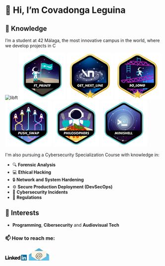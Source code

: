 # 👋 Hi, I’m Covadonga Leguina

## 🚀 Knowledge
I’m a student at 42 Málaga, the most innovative campus in the world, where we develop projects in C
  
  
  ![libft](https://github.com/Covs77/Libft/blob/main)
  ![ft_printfe](https://github.com/Covs77/Covs77/blob/main/fotos_Github/ft_printfe.png)
  ![get_next_line](https://github.com/Covs77/Covs77/blob/main/fotos_Github/get_next_linem.png)
  ![so_long](https://github.com/Covs77/Covs77/blob/main/fotos_Github/so_longm.png)
  ![push_swap](https://github.com/Covs77/Covs77/blob/main/fotos_Github/push_swape.png)
  ![philosophers](https://github.com/Covs77/Covs77/blob/main/fotos_Github/philosopherse.png)
  ![minishell](https://github.com/Covs77/Covs77/blob/main/fotos_Github/minishell.png)

I'm also pursuing a Cybersecurity Specialization Course with knowledge in:

- 🔍 **Forensic Analysis**
- 💻 **Ethical Hacking**
- 🔒 **Network and System Hardening**
- ⚙️ **Secure Production Deployment (DevSecOps)**
- 🔐 **Cybersecurity Incidents**
- 📜 **Regulations**

## 👀 Interests
- **Programming**, **Cibersecurity** and **Audiovisual Tech**

### 📫 How to reach me:
[<img src="https://github.com/Covs77/Covs77/blob/main/fotos_Github/linkedin.png" width="70" />](https://www.linkedin.com/in/covadonga-leguina/)
[<img src="https://github.com/Covs77/Covs77/blob/main/fotos_Github/email.png" width="70" />](mailto:cova_leguina@hotmail.com)


